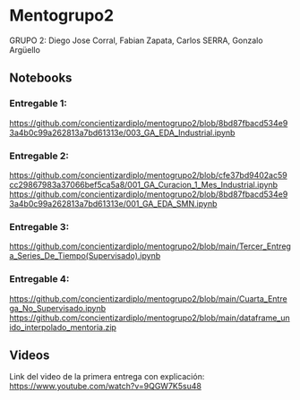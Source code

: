 # Mentogrupo2
GRUPO 2: 
Diego Jose Corral,
Fabian Zapata,
Carlos SERRA,
Gonzalo Argüello

## Notebooks
### Entregable 1:
https://github.com/concientizardiplo/mentogrupo2/blob/8bd87fbacd534e93a4b0c99a262813a7bd61313e/003_GA_EDA_Industrial.ipynb

### Entregable 2:
https://github.com/concientizardiplo/mentogrupo2/blob/cfe37bd9402ac59cc29867983a37066bef5ca5a8/001_GA_Curacion_1_Mes_Industrial.ipynb
https://github.com/concientizardiplo/mentogrupo2/blob/8bd87fbacd534e93a4b0c99a262813a7bd61313e/001_GA_EDA_SMN.ipynb

### Entregable 3:
https://github.com/concientizardiplo/mentogrupo2/blob/main/Tercer_Entrega_Series_De_Tiempo(Supervisado).ipynb

### Entregable 4:
https://github.com/concientizardiplo/mentogrupo2/blob/main/Cuarta_Entrega_No_Supervisado.ipynb
https://github.com/concientizardiplo/mentogrupo2/blob/main/dataframe_unido_interpolado_mentoria.zip

## Videos
Link del video de la primera entrega con explicación: https://www.youtube.com/watch?v=9QGW7K5su48

